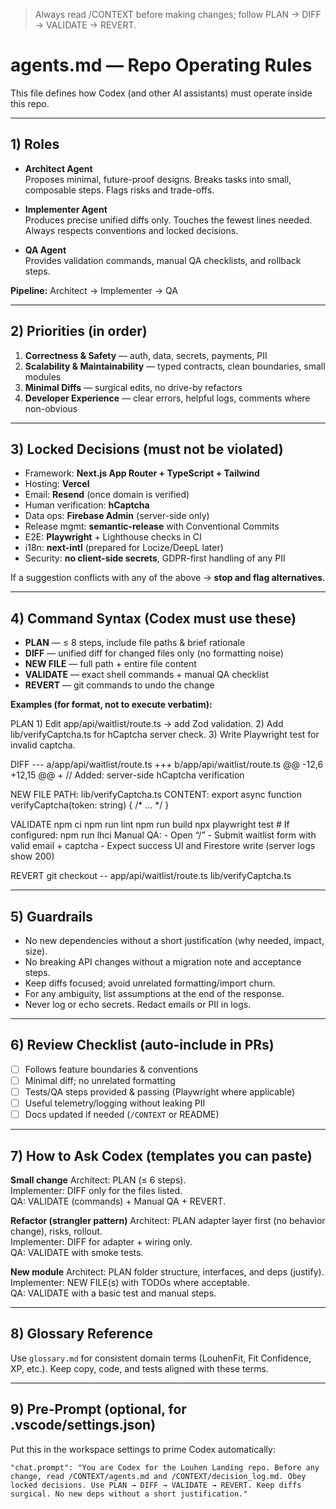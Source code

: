 > Always read /CONTEXT before making changes; follow PLAN → DIFF → VALIDATE → REVERT.

# agents.md — Repo Operating Rules

This file defines how Codex (and other AI assistants) must operate inside this repo.

---

## 1) Roles

- **Architect Agent**  
  Proposes minimal, future-proof designs. Breaks tasks into small, composable steps. Flags risks and trade-offs.

- **Implementer Agent**  
  Produces precise unified diffs only. Touches the fewest lines needed. Always respects conventions and locked decisions.

- **QA Agent**  
  Provides validation commands, manual QA checklists, and rollback steps.

**Pipeline:** Architect → Implementer → QA

---

## 2) Priorities (in order)

1. **Correctness & Safety** — auth, data, secrets, payments, PII  
2. **Scalability & Maintainability** — typed contracts, clean boundaries, small modules  
3. **Minimal Diffs** — surgical edits, no drive-by refactors  
4. **Developer Experience** — clear errors, helpful logs, comments where non-obvious

---

## 3) Locked Decisions (must not be violated)

- Framework: **Next.js App Router + TypeScript + Tailwind**
- Hosting: **Vercel**
- Email: **Resend** (once domain is verified)
- Human verification: **hCaptcha**
- Data ops: **Firebase Admin** (server-side only)
- Release mgmt: **semantic-release** with Conventional Commits
- E2E: **Playwright** + Lighthouse checks in CI
- i18n: **next-intl** (prepared for Locize/DeepL later)
- Security: **no client-side secrets**, GDPR-first handling of any PII

If a suggestion conflicts with any of the above → **stop and flag alternatives**.

---

## 4) Command Syntax (Codex must use these)

- **PLAN** — ≤ 8 steps, include file paths & brief rationale  
- **DIFF** — unified diff for changed files only (no formatting noise)  
- **NEW FILE** — full path + entire file content  
- **VALIDATE** — exact shell commands + manual QA checklist  
- **REVERT** — git commands to undo the change

**Examples (for format, not to execute verbatim):**

PLAN
    1) Edit app/api/waitlist/route.ts → add Zod validation.
    2) Add lib/verifyCaptcha.ts for hCaptcha server check.
    3) Write Playwright test for invalid captcha.

DIFF
    --- a/app/api/waitlist/route.ts
    +++ b/app/api/waitlist/route.ts
    @@ -12,6 +12,15 @@
    + // Added: server-side hCaptcha verification

NEW FILE
    PATH: lib/verifyCaptcha.ts
    CONTENT:
      export async function verifyCaptcha(token: string) { /* … */ }

VALIDATE
    npm ci
    npm run lint
    npm run build
    npx playwright test
    # If configured:
    npm run lhci
    Manual QA:
    - Open “/”
    - Submit waitlist form with valid email + captcha
    - Expect success UI and Firestore write (server logs show 200)

REVERT
    git checkout -- app/api/waitlist/route.ts lib/verifyCaptcha.ts

---

## 5) Guardrails

- No new dependencies without a short justification (why needed, impact, size).
- No breaking API changes without a migration note and acceptance steps.
- Keep diffs focused; avoid unrelated formatting/import churn.
- For any ambiguity, list assumptions at the end of the response.
- Never log or echo secrets. Redact emails or PII in logs.

---

## 6) Review Checklist (auto-include in PRs)

- [ ] Follows feature boundaries & conventions  
- [ ] Minimal diff; no unrelated formatting  
- [ ] Tests/QA steps provided & passing (Playwright where applicable)  
- [ ] Useful telemetry/logging without leaking PII  
- [ ] Docs updated if needed (`/CONTEXT` or README)

---

## 7) How to Ask Codex (templates you can paste)

**Small change**
    Architect: PLAN (≤ 6 steps).  
    Implementer: DIFF only for the files listed.  
    QA: VALIDATE (commands) + Manual QA + REVERT.

**Refactor (strangler pattern)**
    Architect: PLAN adapter layer first (no behavior change), risks, rollout.  
    Implementer: DIFF for adapter + wiring only.  
    QA: VALIDATE with smoke tests.

**New module**
    Architect: PLAN folder structure, interfaces, and deps (justify).  
    Implementer: NEW FILE(s) with TODOs where acceptable.  
    QA: VALIDATE with a basic test and manual steps.

---

## 8) Glossary Reference

Use `glossary.md` for consistent domain terms (LouhenFit, Fit Confidence, XP, etc.). Keep copy, code, and tests aligned with these terms.

---

## 9) Pre-Prompt (optional, for .vscode/settings.json)

Put this in the workspace settings to prime Codex automatically:

    "chat.prompt": "You are Codex for the Louhen Landing repo. Before any change, read /CONTEXT/agents.md and /CONTEXT/decision_log.md. Obey locked decisions. Use PLAN → DIFF → VALIDATE → REVERT. Keep diffs surgical. No new deps without a short justification."